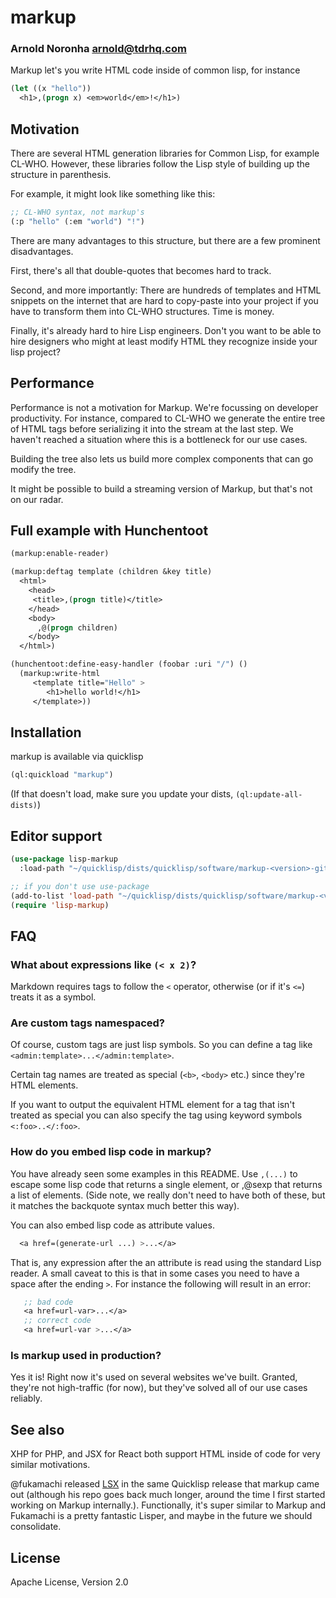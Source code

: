 # markup
### Arnold Noronha <arnold@tdrhq.com>

Markup let's you write HTML code inside of common lisp, for instance

```lisp
(let ((x "hello"))
  <h1>,(progn x) <em>world</em>!</h1>)
```

## Motivation

There are several HTML generation libraries for Common Lisp, for
example CL-WHO. However, these libraries follow the Lisp style of
building up the structure in parenthesis.

For example, it might look like something like this:


```lisp
;; CL-WHO syntax, not markup's
(:p "hello" (:em "world") "!")
```

There are many advantages to this structure, but there are a few
prominent disadvantages.

First, there's all that double-quotes that becomes hard to track.

Second, and more importantly: There are hundreds of templates and HTML
snippets on the internet that are hard to copy-paste into your project
if you have to transform them into CL-WHO structures. Time is money.

Finally, it's already hard to hire Lisp engineers. Don't you want to
be able to hire designers who might at least modify HTML they
recognize inside your lisp project?

## Performance

Performance is not a motivation for Markup. We're focussing on
developer productivity. For instance, compared to CL-WHO we generate
the entire tree of HTML tags before serializing it into the stream at
the last step. We haven't reached a situation where this is a
bottleneck for our use cases.

Building the tree also lets us build more complex components that can
go modify the tree.

It might be possible to build a streaming version of Markup, but
that's not on our radar.

## Full example with Hunchentoot

```lisp
(markup:enable-reader)

(markup:deftag template (children &key title)
  <html>
    <head>
     <title>,(progn title)</title>
    </head>
    <body>
      ,@(progn children)
    </body>
  </html>)

(hunchentoot:define-easy-handler (foobar :uri "/") ()
  (markup:write-html
     <template title="Hello" >
        <h1>hello world!</h1>
     </template>))
```

## Installation

markup is available via quicklisp

```lisp
(ql:quickload "markup")
```

(If that doesn't load, make sure you update your dists, `(ql:update-all-dists)`)

## Editor support

```lisp
(use-package lisp-markup
  :load-path "~/quicklisp/dists/quicklisp/software/markup-<version>-git/")

;; if you don't use use-package
(add-to-list 'load-path "~/quicklisp/dists/quicklisp/software/markup-<version>-git/")
(require 'lisp-markup)
```

## FAQ

### What about expressions like `(< x 2)`?

Markdown requires tags to follow the `<` operator, otherwise (or if it's `<=`) treats it as a symbol.

### Are custom tags namespaced?

Of course, custom tags are just lisp symbols. So you can define a tag like `<admin:template>...</admin:template>`.

Certain tag names are treated as special (`<b>`, `<body>` etc.) since they're HTML elements.

If you want to output the equivalent HTML element for a tag that isn't
treated as special you can also specify the tag using keyword symbols `<:foo>..</:foo>`.

### How do you embed lisp code in markup?

You have already seen some examples in this README. Use `,(...)` to
escape some lisp code that returns a single element, or ,@sexp that
returns a list of elements. (Side note, we really don't need to have
both of these, but it matches the backquote syntax much better this
way).

You can also embed lisp code as attribute values.

```lisp
  <a href=(generate-url ...) >...</a>
```

That is, any expression after the an attribute is read using the
standard Lisp reader. A small caveat to this is that in some cases you need to have a space after the ending `>`. For instance the following will result in an error:

```lisp
   ;; bad code
   <a href=url-var>...</a>
   ;; correct code
   <a href=url-var >...</a>
```

### Is markup used in production?

Yes it is! Right now it's used on several websites we've built. Granted, they're not high-traffic (for now), but they've solved all of our use cases reliably.

## See also

XHP for PHP, and JSX for React both support HTML inside of code for very similar
motivations.

@fukamachi released [LSX](https://github.com/fukamachi/lsx) in the
same Quicklisp release that markup came out (although his repo goes
back much longer, around the time I first started working on Markup
internally.). Functionally, it's super similar to Markup and Fukamachi
is a pretty fantastic Lisper, and maybe in the future we should
consolidate.

## License

Apache License, Version 2.0
